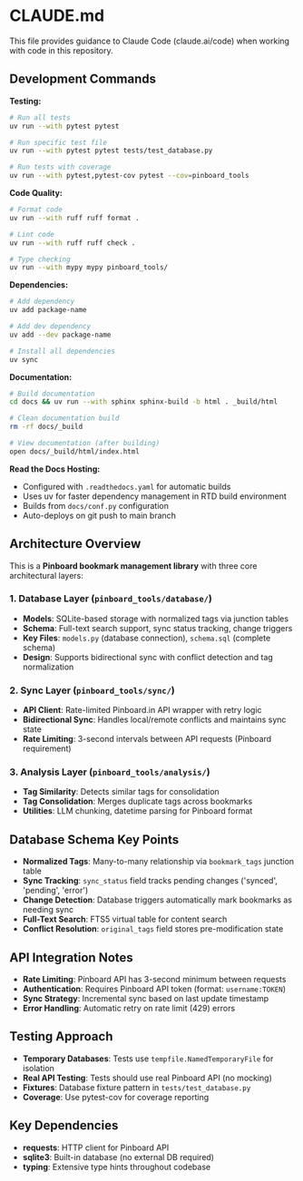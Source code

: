 # CLAUDE.md

This file provides guidance to Claude Code (claude.ai/code) when working with code in this repository.

## Development Commands

**Testing:**
```bash
# Run all tests
uv run --with pytest pytest

# Run specific test file
uv run --with pytest pytest tests/test_database.py

# Run tests with coverage
uv run --with pytest,pytest-cov pytest --cov=pinboard_tools
```

**Code Quality:**
```bash
# Format code
uv run --with ruff ruff format .

# Lint code
uv run --with ruff ruff check .

# Type checking
uv run --with mypy mypy pinboard_tools/
```

**Dependencies:**
```bash
# Add dependency
uv add package-name

# Add dev dependency
uv add --dev package-name

# Install all dependencies
uv sync
```

**Documentation:**
```bash
# Build documentation
cd docs && uv run --with sphinx sphinx-build -b html . _build/html

# Clean documentation build
rm -rf docs/_build

# View documentation (after building)
open docs/_build/html/index.html
```

**Read the Docs Hosting:**
- Configured with `.readthedocs.yaml` for automatic builds
- Uses uv for faster dependency management in RTD build environment
- Builds from `docs/conf.py` configuration
- Auto-deploys on git push to main branch

## Architecture Overview

This is a **Pinboard bookmark management library** with three core architectural layers:

### 1. Database Layer (`pinboard_tools/database/`)
- **Models**: SQLite-based storage with normalized tags via junction tables
- **Schema**: Full-text search support, sync status tracking, change triggers
- **Key Files**: `models.py` (database connection), `schema.sql` (complete schema)
- **Design**: Supports bidirectional sync with conflict detection and tag normalization

### 2. Sync Layer (`pinboard_tools/sync/`)
- **API Client**: Rate-limited Pinboard.in API wrapper with retry logic
- **Bidirectional Sync**: Handles local/remote conflicts and maintains sync state
- **Rate Limiting**: 3-second intervals between API requests (Pinboard requirement)

### 3. Analysis Layer (`pinboard_tools/analysis/`)
- **Tag Similarity**: Detects similar tags for consolidation
- **Tag Consolidation**: Merges duplicate tags across bookmarks
- **Utilities**: LLM chunking, datetime parsing for Pinboard format

## Database Schema Key Points

- **Normalized Tags**: Many-to-many relationship via `bookmark_tags` junction table
- **Sync Tracking**: `sync_status` field tracks pending changes ('synced', 'pending', 'error')
- **Change Detection**: Database triggers automatically mark bookmarks as needing sync
- **Full-Text Search**: FTS5 virtual table for content search
- **Conflict Resolution**: `original_tags` field stores pre-modification state

## API Integration Notes

- **Rate Limiting**: Pinboard API has 3-second minimum between requests
- **Authentication**: Requires Pinboard API token (format: `username:TOKEN`)
- **Sync Strategy**: Incremental sync based on last update timestamp
- **Error Handling**: Automatic retry on rate limit (429) errors

## Testing Approach

- **Temporary Databases**: Tests use `tempfile.NamedTemporaryFile` for isolation
- **Real API Testing**: Tests should use real Pinboard API (no mocking)
- **Fixtures**: Database fixture pattern in `tests/test_database.py`
- **Coverage**: Use pytest-cov for coverage reporting

## Key Dependencies

- **requests**: HTTP client for Pinboard API
- **sqlite3**: Built-in database (no external DB required)
- **typing**: Extensive type hints throughout codebase
